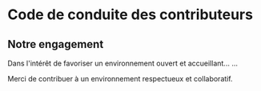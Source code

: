 # Code de conduite des contributeurs

## Notre engagement

Dans l'intérêt de favoriser un environnement ouvert et accueillant...
...

Merci de contribuer à un environnement respectueux et collaboratif.

